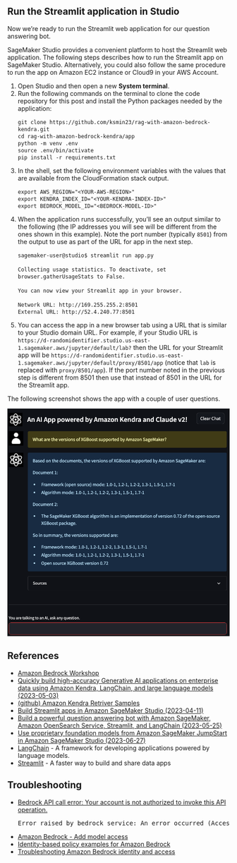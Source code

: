 ## Run the Streamlit application in Studio

Now we’re ready to run the Streamlit web application for our question answering bot.

SageMaker Studio provides a convenient platform to host the Streamlit web application. The following steps describes how to run the Streamlit app on SageMaker Studio. Alternatively, you could also follow the same procedure to run the app on Amazon EC2 instance or Cloud9 in your AWS Account.

1. Open Studio and then open a new **System terminal**.
2. Run the following commands on the terminal to clone the code repository for this post and install the Python packages needed by the application:
   ```
   git clone https://github.com/ksmin23/rag-with-amazon-bedrock-kendra.git
   cd rag-with-amazon-bedrock-kendra/app
   python -m venv .env
   source .env/bin/activate
   pip install -r requirements.txt
   ```
3. In the shell, set the following environment variables with the values that are available from the CloudFormation stack output.
   ```
   export AWS_REGION="<YOUR-AWS-REGION>"
   export KENDRA_INDEX_ID="<YOUR-KENDRA-INDEX-ID>"
   export BEDROCK_MODEL_ID="<BEDROCK-MODEL-ID>"
   ```
4. When the application runs successfully, you’ll see an output similar to the following (the IP addresses you will see will be different from the ones shown in this example). Note the port number (typically `8501`) from the output to use as part of the URL for app in the next step.
   ```
   sagemaker-user@studio$ streamlit run app.py

   Collecting usage statistics. To deactivate, set browser.gatherUsageStats to False.

   You can now view your Streamlit app in your browser.

   Network URL: http://169.255.255.2:8501
   External URL: http://52.4.240.77:8501
   ```
5. You can access the app in a new browser tab using a URL that is similar to your Studio domain URL. For example, if your Studio URL is `https://d-randomidentifier.studio.us-east-1.sagemaker.aws/jupyter/default/lab?` then the URL for your Streamlit app will be `https://d-randomidentifier.studio.us-east-1.sagemaker.aws/jupyter/default/proxy/8501/app` (notice that `lab` is replaced with `proxy/8501/app`). If the port number noted in the previous step is different from 8501 then use that instead of 8501 in the URL for the Streamlit app.

The following screenshot shows the app with a couple of user questions.

![qa-with-llm-and-rag](./qa-with-bedrock-llm-and-rag.png)

## References

  * [Amazon Bedrock Workshop](https://github.com/aws-samples/amazon-bedrock-workshop)
  * [Quickly build high-accuracy Generative AI applications on enterprise data using Amazon Kendra, LangChain, and large language models (2023-05-03)](https://aws.amazon.com/blogs/machine-learning/quickly-build-high-accuracy-generative-ai-applications-on-enterprise-data-using-amazon-kendra-langchain-and-large-language-models/)
  * [(github) Amazon Kendra Retriver Samples](https://github.com/aws-samples/amazon-kendra-langchain-extensions/tree/main/kendra_retriever_samples)
  * [Build Streamlit apps in Amazon SageMaker Studio (2023-04-11)](https://aws.amazon.com/blogs/machine-learning/build-streamlit-apps-in-amazon-sagemaker-studio/)
  * [Build a powerful question answering bot with Amazon SageMaker, Amazon OpenSearch Service, Streamlit, and LangChain (2023-05-25)](https://aws.amazon.com/blogs/machine-learning/build-a-powerful-question-answering-bot-with-amazon-sagemaker-amazon-opensearch-service-streamlit-and-langchain/)
  * [Use proprietary foundation models from Amazon SageMaker JumpStart in Amazon SageMaker Studio (2023-06-27)](https://aws.amazon.com/blogs/machine-learning/use-proprietary-foundation-models-from-amazon-sagemaker-jumpstart-in-amazon-sagemaker-studio/)
  * [LangChain](https://python.langchain.com/docs/get_started/introduction.html) - A framework for developing applications powered by language models.
  * [Streamlit](https://streamlit.io/) - A faster way to build and share data apps

## Troubleshooting

  * [Bedrock API call error: Your account is not authorized to invoke this API operation.](https://repost.aws/de/questions/QUksxQi1VkRfez5TvYF2sXhw/bedrock-api-call-error-your-account-is-not-authorized-to-invoke-this-api-operation)
    <pre>
    Error raised by bedrock service: An error occurred (AccessDeniedException) when calling the InvokeModelWithResponseStream operation: Your account is not authorized to invoke this API operation.
    </pre>
  * [Amazon Bedrock - Add model access](https://docs.aws.amazon.com/bedrock/latest/userguide/model-access.html#add-model-access)
  * [Identity-based policy examples for Amazon Bedrock](https://docs.aws.amazon.com/bedrock/latest/userguide/security_iam_id-based-policy-examples.html)
  * [Troubleshooting Amazon Bedrock identity and access](https://docs.aws.amazon.com/bedrock/latest/userguide/security_iam_troubleshoot.html)
